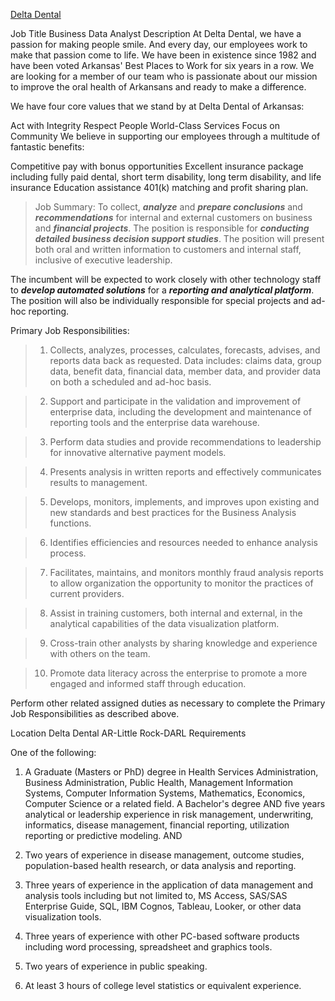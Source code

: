 [Delta Dental](https://recruiting.adp.com/srccar/public/RTI.home?c=1214201&d=DDAR&r=5000614028506&_fromPublish=true#/)

Job Title
Business Data Analyst
Description
At Delta Dental, we have a passion for making people smile. And every day, our employees work to make that passion come to life. We have been in existence since 1982 and have been voted Arkansas' Best Places to Work for six years in a row. We are looking for a member of our team who is passionate about our mission to improve the oral health of Arkansans and ready to make a difference.

We have four core values that we stand by at Delta Dental of Arkansas:

Act with Integrity
Respect People
World-Class Services
Focus on Community
We believe in supporting our employees through a multitude of fantastic benefits:

Competitive pay with bonus opportunities
Excellent insurance package including fully paid dental, short term disability, long term disability, and life insurance
Education assistance
401(k) matching and profit sharing plan.  

>Job Summary: To collect, ***analyze*** and ***prepare conclusions*** and ***recommendations*** for internal and external customers on business and ***financial projects***. The position is responsible for ***conducting detailed business decision support studies***. The position will present both oral and written information to customers and internal staff, inclusive of executive leadership.

 

The incumbent will be expected to work closely with other technology staff to ***develop automated solutions*** for a ***reporting and analytical platform***. The position will also be individually responsible for special projects and ad-hoc reporting.

 

Primary Job Responsibilities:

>1. Collects, analyzes, processes, calculates, forecasts, advises, and reports data back as requested. Data includes: claims data, group data, benefit data, financial data, member data, and provider data on both a scheduled and ad-hoc basis.

>2. Support and participate in the validation and improvement of enterprise data, including the development and maintenance of reporting tools and the enterprise data warehouse.

>3. Perform data studies and provide recommendations to leadership for innovative alternative payment models.

>4. Presents analysis in written reports and effectively communicates results to management.

>5. Develops, monitors, implements, and improves upon existing and new standards and best practices for the Business Analysis functions.

>6. Identifies efficiencies and resources needed to enhance analysis process.

>7. Facilitates, maintains, and monitors monthly fraud analysis reports to allow organization the opportunity to monitor the practices of current providers.

>8. Assist in training customers, both internal and external, in the analytical capabilities of the data visualization platform.

>9. Cross-train other analysts by sharing knowledge and experience with others on the team.

>10. Promote data literacy across the enterprise to promote a more engaged and informed staff through education.

Perform other related assigned duties as necessary to complete the Primary Job Responsibilities as described above.

Location
Delta Dental AR-Little Rock-DARL
Requirements

One of the following:

1) A Graduate (Masters or PhD) degree in Health Services Administration, Business Administration, Public Health, Management Information Systems, Computer Information Systems, Mathematics, Economics, Computer Science or a related field.
A Bachelor's degree AND five years analytical or leadership experience in risk management, underwriting, informatics, disease management, financial reporting, utilization reporting or predictive modeling.
AND

2) Two years of experience in disease management, outcome studies, population-based health research, or data analysis and reporting.

3) Three years of experience in the application of data management and analysis tools including but not limited to, MS Access, SAS/SAS Enterprise Guide, SQL, IBM Cognos, Tableau, Looker, or other data visualization tools.

4) Three years of experience with other PC-based software products including word processing, spreadsheet and graphics tools.

5) Two years of experience in public speaking.

6) At least 3 hours of college level statistics or equivalent experience.
